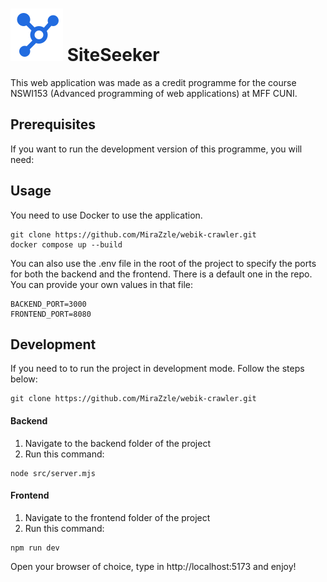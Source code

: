 # ![alt text](_static/icon1.svg) SiteSeeker

This web application was made as a credit programme for the course NSWI153 (Advanced programming of web applications) at MFF CUNI.

## Prerequisites

If you want to run the development version of this programme, you will need:

## Usage

You need to use Docker to use the application.

```
git clone https://github.com/MiraZzle/webik-crawler.git
docker compose up --build
```

You can also use the .env file in the root of the project to specify the ports for both the backend and the frontend. There is a default one in the repo. You can provide your own values in that file:

```
BACKEND_PORT=3000
FRONTEND_PORT=8080
```

## Development

If you need to to run the project in development mode. Follow the steps below:

```
git clone https://github.com/MiraZzle/webik-crawler.git
```

#### Backend

1. Navigate to the backend folder of the project
2. Run this command:

```
node src/server.mjs
```

#### Frontend

1. Navigate to the frontend folder of the project
2. Run this command:

```
npm run dev
```

Open your browser of choice, type in http://localhost:5173 and enjoy!
